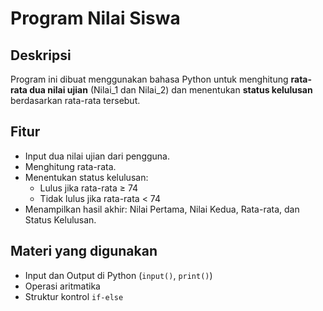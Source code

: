 # Program Nilai Siswa

## Deskripsi
Program ini dibuat menggunakan bahasa Python untuk menghitung **rata-rata dua nilai ujian** (Nilai_1 dan Nilai_2) dan menentukan **status kelulusan** berdasarkan rata-rata tersebut.

## Fitur
- Input dua nilai ujian dari pengguna.
- Menghitung rata-rata.
- Menentukan status kelulusan:
  - Lulus jika rata-rata ≥ 74
  - Tidak lulus jika rata-rata < 74
- Menampilkan hasil akhir: Nilai Pertama, Nilai Kedua, Rata-rata, dan Status Kelulusan.

## Materi yang digunakan
- Input dan Output di Python (`input()`, `print()`)
- Operasi aritmatika
- Struktur kontrol `if-else`
